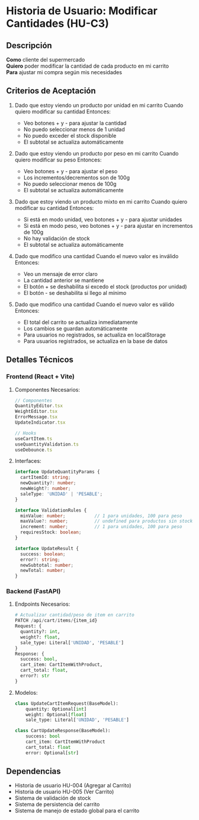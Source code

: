 # Historia de Usuario: Modificar Cantidades (HU-C3)

## Descripción
**Como** cliente del supermercado  
**Quiero** poder modificar la cantidad de cada producto en mi carrito  
**Para** ajustar mi compra según mis necesidades

## Criterios de Aceptación

1. Dado que estoy viendo un producto por unidad en mi carrito
   Cuando quiero modificar su cantidad
   Entonces:
   - Veo botones + y - para ajustar la cantidad
   - No puedo seleccionar menos de 1 unidad
   - No puedo exceder el stock disponible
   - El subtotal se actualiza automáticamente

2. Dado que estoy viendo un producto por peso en mi carrito
   Cuando quiero modificar su peso
   Entonces:
   - Veo botones + y - para ajustar el peso
   - Los incrementos/decrementos son de 100g
   - No puedo seleccionar menos de 100g
   - El subtotal se actualiza automáticamente

3. Dado que estoy viendo un producto mixto en mi carrito
   Cuando quiero modificar su cantidad
   Entonces:
   - Si está en modo unidad, veo botones + y - para ajustar unidades
   - Si está en modo peso, veo botones + y - para ajustar en incrementos de 100g
   - No hay validación de stock
   - El subtotal se actualiza automáticamente

4. Dado que modifico una cantidad
   Cuando el nuevo valor es inválido
   Entonces:
   - Veo un mensaje de error claro
   - La cantidad anterior se mantiene
   - El botón + se deshabilita si excedo el stock (productos por unidad)
   - El botón - se deshabilita si llego al mínimo

5. Dado que modifico una cantidad
   Cuando el nuevo valor es válido
   Entonces:
   - El total del carrito se actualiza inmediatamente
   - Los cambios se guardan automáticamente
   - Para usuarios no registrados, se actualiza en localStorage
   - Para usuarios registrados, se actualiza en la base de datos


## Detalles Técnicos

### Frontend (React + Vite)
1. Componentes Necesarios:
   ```typescript
   // Componentes
   QuantityEditor.tsx
   WeightEditor.tsx
   ErrorMessage.tsx
   UpdateIndicator.tsx
   
   // Hooks
   useCartItem.ts
   useQuantityValidation.ts
   useDebounce.ts
   ```

2. Interfaces:
   ```typescript
   interface UpdateQuantityParams {
     cartItemId: string;
     newQuantity?: number;
     newWeight?: number;
     saleType: 'UNIDAD' | 'PESABLE';
   }

   interface ValidationRules {
     minValue: number;           // 1 para unidades, 100 para peso
     maxValue?: number;          // undefined para productos sin stock
     increment: number;          // 1 para unidades, 100 para peso
     requiresStock: boolean;
   }

   interface UpdateResult {
     success: boolean;
     error?: string;
     newSubtotal: number;
     newTotal: number;
   }
   ```

### Backend (FastAPI)
1. Endpoints Necesarios:
   ```python
   # Actualizar cantidad/peso de item en carrito
   PATCH /api/cart/items/{item_id}
   Request: {
     quantity?: int,
     weight?: float,
     sale_type: Literal['UNIDAD', 'PESABLE']
   }
   Response: {
     success: bool,
     cart_item: CartItemWithProduct,
     cart_total: float,
     error?: str
   }
   ```

2. Modelos:
   ```python
   class UpdateCartItemRequest(BaseModel):
       quantity: Optional[int]
       weight: Optional[float]
       sale_type: Literal['UNIDAD', 'PESABLE']

   class CartUpdateResponse(BaseModel):
       success: bool
       cart_item: CartItemWithProduct
       cart_total: float
       error: Optional[str]
   ```

## Dependencias
- Historia de usuario HU-004 (Agregar al Carrito)
- Historia de usuario HU-005 (Ver Carrito)
- Sistema de validación de stock
- Sistema de persistencia del carrito
- Sistema de manejo de estado global para el carrito
